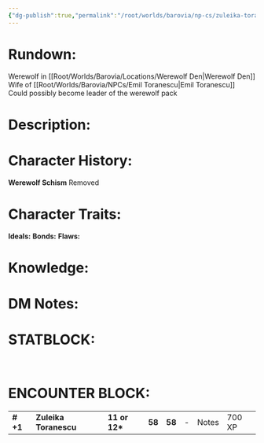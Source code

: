 ```yaml
---
{"dg-publish":true,"permalink":"/root/worlds/barovia/np-cs/zuleika-toranescu/","tags":["Barovia"]}
---
```


# **Rundown:**

Werewolf in [[Root/Worlds/Barovia/Locations/Werewolf Den\|Werewolf Den]]
Wife of [[Root/Worlds/Barovia/NPCs/Emil Toranescu\|Emil Toranescu]]
Could possibly become leader of the werewolf pack


# **Description:**


# **Character History:**

**Werewolf Schism**
Removed  


# **Character Traits:** 

**Ideals:**
**Bonds:**
**Flaws:**

# **Knowledge:**


# **DM Notes:**

# **STATBLOCK:**

 

# **ENCOUNTER BLOCK:**

|           |                       |                |        |        |     |       |        |
|-----------|-----------------------|----------------|--------|--------|-----|-------|--------|
| **\# +1** | **Zuleika Toranescu** | **11 or 12\*** | **58** | **58** | \-  | Notes | 700 XP |
